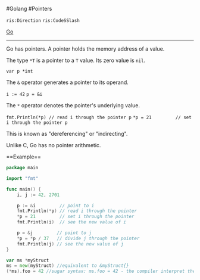 #Golang #Pointers

`ris:Direction` `ris:CodeSSlash`

[Go](Go.md)

---

Go has pointers. A pointer holds the memory address of a value.

The type `*T` is a pointer to a `T` value. Its zero value is `nil`.

``var p *int``

The `&` operator generates a pointer to its operand.

``i := 42``
``p = &i``

The `*` operator denotes the pointer's underlying value.

``fmt.Println(*p) // read i through the pointer p``
``*p = 21         // set i through the pointer p``

This is known as "dereferencing" or "indirecting".

Unlike C, Go has no pointer arithmetic.

==Example==
```go
package main

import "fmt"

func main() {
	i, j := 42, 2701

	p := &i         // point to i
	fmt.Println(*p) // read i through the pointer
	*p = 21         // set i through the pointer
	fmt.Println(i)  // see the new value of i

	p = &j         // point to j
	*p = *p / 37   // divide j through the pointer
	fmt.Println(j) // see the new value of j
}
```

```go
var ms *myStruct
ms = new(myStruct) //equivalent to &myStruct{}
(*ms).foo = 42 //sugar syntax: ms.foo = 42 - the compiler interpret the derreferencing
```